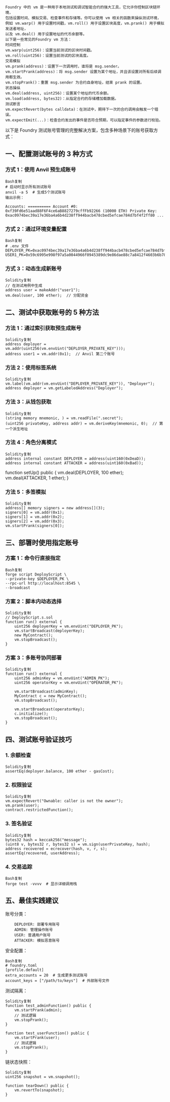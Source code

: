 

    Foundry 中的 vm 是一种用于本地测试和调试智能合约的强大工具，它允许你控制区块链环境，
	包括设置时间、模拟交易、检查事件和存储等。你可以使用 vm 相关的函数来操纵测试环境，
	例如 vm.warp() 用于设置时间戳，vm.roll() 用于设置区块高度，vm.prank() 用于模拟发送者地址，
	以及 vm.deal() 用于设置地址的代币余额等。﻿
    以下是一些常见的Foundry vm 方法：
    时间控制﻿
    vm.warp(uint256)：设置当前测试的区块时间戳。
    vm.roll(uint256)：设置当前测试的区块高度。
    交易模拟﻿
    vm.prank(address)：设置下一次调用时，谁将是 msg.sender。
    vm.startPrank(address)：将 msg.sender 设置为某个地址，并且该设置对所有后续调用都生效。
    vm.stopPrank()：重置 msg.sender 为合约自身地址，结束 prank 的设置。
    状态操纵﻿
    vm.deal(address, uint256)：设置某个地址的代币余额。
    vm.load(address, bytes32)：从指定合约的存储槽加载数据。
    测试断言﻿
    vm.expectRevert(bytes calldata)：在测试中，期待下一次的合约调用会触发一个错误。
    vm.expectEmit(...)：检查合约发出的事件是否符合预期，可以指定事件的参数进行校验。
	
	



以下是 Foundry 测试账号管理的完整解决方案，包含多种场景下的账号获取方式：

## 一、配置测试账号的 3 种方式

### 方式 1：使用 Anvil 预生成账号

    Bash复制
    # 启动时显示所有测试账号
    anvil -a 5  # 生成5个测试账号
    输出示例：
    
    Accounts: ========== Account #0: 0xf39Fd6e51aad88F6F4ce6aB8827279cffFb92266 (10000 ETH) Private Key: 0xac0974bec39a17e36ba4a6b4d238ff944bacb478cbed5efcae784d7bf4f2ff80 ...

### 方式 2：通过环境变量配置
    Bash复制
    # .env 文件
    DEPLOYER_PK=0xac0974bec39a17e36ba4a6b4d238ff944bacb478cbed5efcae784d7bf4f2ff80
    USER1_PK=0x59c6995e998f97a5a0044966f0945389dc9e86dae88c7a8412f4603b6b78690d
### 方式 3：动态生成新账号
    Solidity复制
    // 在测试用例中生成
    address user = makeAddr("user1");
    vm.deal(user, 100 ether);  // 分配资金
## 二、测试中获取账号的 5 种方法
### 方法 1：通过索引获取预生成账号
    Solidity复制
    address deployer = vm.addr(uint256(vm.envUint("DEPLOYER_PRIVATE_KEY")));
    address user1 = vm.addr(0x1);  // Anvil 第二个账号
### 方法 2：使用标签系统
    Solidity复制
    vm.label(vm.addr(vm.envUint("DEPLOYER_PRIVATE_KEY")), "Deployer");
    address deployer = vm.getLabeledAddress("Deployer");
### 方法 3：从钱包获取
    Solidity复制
    (string memory mnemonic, ) = vm.readFile(".secret");
    (uint256 privateKey, address addr) = vm.deriveKey(mnemonic, 0);  // 第一个派生地址
### 方法 4：角色分离模式
    Solidity复制
    address internal constant DEPLOYER = address(uint160(0xDeaD));
    address internal constant ATTACKER = address(uint160(0xBad));

function setUp() public {
    vm.deal(DEPLOYER, 100 ether);
    vm.deal(ATTACKER, 1 ether);
}
### 方法 5：多签模拟
    Solidity复制
    address[] memory signers = new address[](3);
    signers[0] = vm.addr(0x1);
    signers[1] = vm.addr(0x2);
    signers[2] = vm.addr(0x3);
    vm.startPrank(signers[0]);
## 三、部署时使用指定账号
### 方案 1：命令行直接指定
    Bash复制
    forge script DeployScript \
    --private-key $DEPLOYER_PK \
    --rpc-url http://localhost:8545 \
    --broadcast
### 方案 2：脚本内动态选择
    Solidity复制
    // DeployScript.s.sol
    function run() external {
        uint256 deployerKey = vm.envUint("DEPLOYER_PK");
        vm.startBroadcast(deployerKey);
        new MyContract();
        vm.stopBroadcast();
    }
### 方案 3：多账号协同部署
    Solidity复制
    function run() external {
        uint256 adminKey = vm.envUint("ADMIN_PK");
        uint256 operatorKey = vm.envUint("OPERATOR_PK");
        
        vm.startBroadcast(adminKey);
        MyContract c = new MyContract();
        vm.stopBroadcast();
    
        vm.startBroadcast(operatorKey);
        c.initialize();
        vm.stopBroadcast();
    }
## 四、测试账号验证技巧
### 1. 余额检查
    Solidity复制
    assertEq(deployer.balance, 100 ether - gasCost);
### 2. 权限验证
    Solidity复制
    vm.expectRevert("Ownable: caller is not the owner");
    vm.prank(user);
    contract.restrictedFunction();
### 3. 签名验证
    Solidity复制
    bytes32 hash = keccak256("message");
    (uint8 v, bytes32 r, bytes32 s) = vm.sign(userPrivateKey, hash);
    address recovered = ecrecover(hash, v, r, s);
    assertEq(recovered, userAddress);
### 4. 交易追踪
    Bash复制
    forge test -vvvv  # 显示详细调用栈
##  五、最佳实践建议

 账号分类：
    
        DEPLOYER: 部署专用账号
        ADMIN: 管理操作账号
        USER: 普通用户账号
        ATTACKER: 模拟恶意账号

安全配置：

    Bash复制
    # foundry.toml
    [profile.default]
    extra_accounts = 20  # 生成更多测试账号
    account_keys = ["/path/to/keys"]  # 外部账号文件

测试隔离：

    Solidity复制
    function test_adminFunction() public {
        vm.startPrank(admin);
        // 测试逻辑
        vm.stopPrank();
    }
    
    function test_userFunction() public {
        vm.startPrank(user);
        // 测试逻辑
        vm.stopPrank();
    }
链状态快照：

    Solidity复制
    uint256 snapshot = vm.snapshot();
    
    function tearDown() public {
        vm.revertTo(snapshot);
    }
